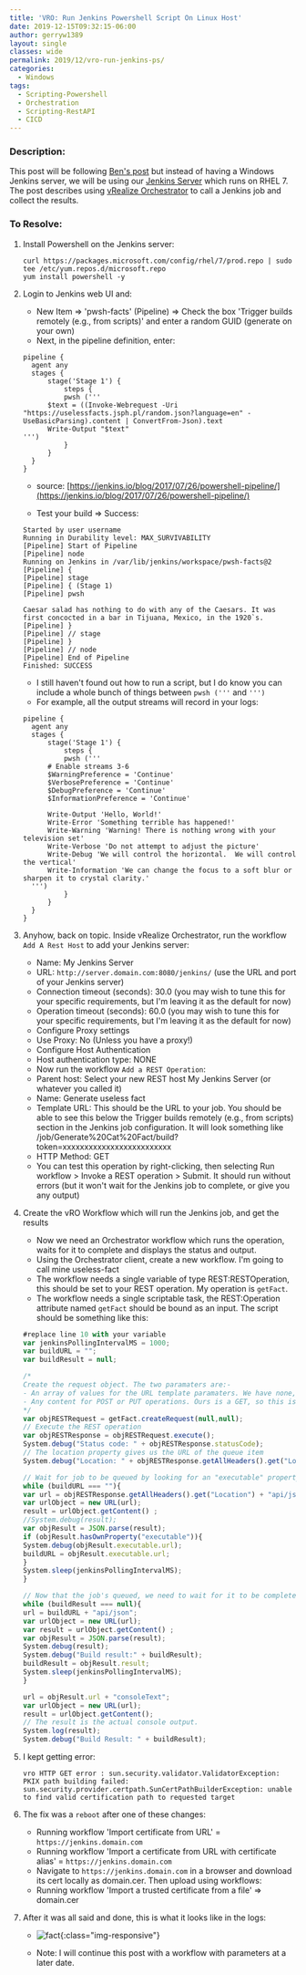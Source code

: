 ```yaml
---
title: 'VRO: Run Jenkins Powershell Script On Linux Host'
date: 2019-12-15T09:32:15-06:00
author: gerryw1389
layout: single
classes: wide
permalink: 2019/12/vro-run-jenkins-ps/
categories:
  - Windows
tags:
  - Scripting-Powershell
  - Orchestration 
  - Scripting-RestAPI
  - CICD
---
```

<!--more-->

### Description:

This post will be following [Ben's post](https://ben.neise.co.uk/2016/09/05/vro-jenkins.html) but instead of having a Windows Jenkins server, we will be using our [Jenkins Server](https://automationadmin.com/2019/12/rhel7-deploy-jenkins/) which runs on RHEL 7. The post describes using [vRealize Orchestrator](https://automationadmin.com//2020/01/vrealize-orchestrator/) to call a Jenkins job and collect the results.

### To Resolve:

1. Install Powershell on the Jenkins server:

   ```shell
   curl https://packages.microsoft.com/config/rhel/7/prod.repo | sudo tee /etc/yum.repos.d/microsoft.repo
   yum install powershell -y
   ```

2. Login to Jenkins web UI and:

   - New Item => 'pwsh-facts' (Pipeline) => Check the box 'Trigger builds remotely (e.g., from scripts)' and enter a random GUID (generate on your own)
   - Next, in the pipeline definition, enter:

   ```escape
   pipeline {
     agent any 
     stages {
         stage('Stage 1') {
             steps {
             pwsh ('''
         $text = ((Invoke-Webrequest -Uri "https://uselessfacts.jsph.pl/random.json?language=en" -UseBasicParsing).content | ConvertFrom-Json).text
         Write-Output "$text"
   ''')
             }
         }
     }
   }
   ```

   - source: [https://jenkins.io/blog/2017/07/26/powershell-pipeline/](https://jenkins.io/blog/2017/07/26/powershell-pipeline/)

   - Test your build => Success:

   ```escape
   Started by user username
   Running in Durability level: MAX_SURVIVABILITY
   [Pipeline] Start of Pipeline
   [Pipeline] node
   Running on Jenkins in /var/lib/jenkins/workspace/pwsh-facts@2
   [Pipeline] {
   [Pipeline] stage
   [Pipeline] { (Stage 1)
   [Pipeline] pwsh

   Caesar salad has nothing to do with any of the Caesars. It was first concocted in a bar in Tijuana, Mexico, in the 1920`s.
   [Pipeline] }
   [Pipeline] // stage
   [Pipeline] }
   [Pipeline] // node
   [Pipeline] End of Pipeline
   Finished: SUCCESS
   ```

   - I still haven't found out how to run a script, but I do know you can include a whole bunch of things between `pwsh ('''` and `''')`
   - For example, all the output streams will record in your logs:

   ```escape
   pipeline {
     agent any 
     stages {
         stage('Stage 1') {
             steps {
             pwsh ('''
         # Enable streams 3-6
         $WarningPreference = 'Continue'
         $VerbosePreference = 'Continue'
         $DebugPreference = 'Continue'
         $InformationPreference = 'Continue'

         Write-Output 'Hello, World!'
         Write-Error 'Something terrible has happened!'
         Write-Warning 'Warning! There is nothing wrong with your television set'
         Write-Verbose 'Do not attempt to adjust the picture'
         Write-Debug 'We will control the horizontal.  We will control the vertical'
         Write-Information 'We can change the focus to a soft blur or sharpen it to crystal clarity.'
     ''')
             }
         }
     }
   }
   ```

3. Anyhow, back on topic. Inside vRealize Orchestrator, run the workflow `Add A Rest Host` to add your Jenkins server:
   - Name: My Jenkins Server
   - URL: `http://server.domain.com:8080/jenkins/` (use the URL and port of your Jenkins server)
   - Connection timeout (seconds): 30.0 (you may wish to tune this for your specific requirements, but I'm leaving it as the default for now)
   - Operation timeout (seconds): 60.0 (you may wish to tune this for your specific requirements, but I'm leaving it as the default for now)
   - Configure Proxy settings
   - Use Proxy: No (Unless you have a proxy!)
   - Configure Host Authentication
   - Host authentication type: NONE
   - Now run the workflow `Add a REST Operation`:
   - Parent host: Select your new REST host My Jenkins Server (or whatever you called it)
   - Name: Generate useless fact
   - Template URL: This should be the URL to your job. You should be able to see this below the Trigger builds remotely (e.g., from scripts) section in the Jenkins job configuration. It will look something like /job/Generate%20Cat%20Fact/build?token=xxxxxxxxxxxxxxxxxxxxxxxxx
   - HTTP Method: GET
   - You can test this operation by right-clicking, then selecting Run workflow > Invoke a REST operation > Submit. It should run without errors (but it won't wait for the Jenkins job to complete, or give you any output)

4. Create the vRO Workflow which will run the Jenkins job, and get the results

   - Now we need an Orchestrator workflow which runs the operation, waits for it to complete and displays the status and output.
   - Using the Orchestrator client, create a new workflow. I'm going to call mine useless-fact
   - The workflow needs a single variable of type REST:RESTOperation, this should be set to your REST operation. My operation is `getFact`.
   - The workflow needs a single scriptable task, the REST:Operation attribute named `getFact` should be bound as an input. The script should be something like this:

   ```js
   #replace line 10 with your variable
   var jenkinsPollingIntervalMS = 1000;
   var buildURL = "";
   var buildResult = null;

   /*
   Create the request object. The two paramaters are:-
   - An array of values for the URL template paramaters. We have none, so this is null
   - Any content for POST or PUT operations. Ours is a GET, so this is also nulll
   */
   var objRESTRequest = getFact.createRequest(null,null);
   // Execute the REST operation
   var objRESTResponse = objRESTRequest.execute();
   System.debug("Status code: " + objRESTResponse.statusCode);
   // The location property gives us the URL of the queue item
   System.debug("Location: " + objRESTResponse.getAllHeaders().get("Location"));

   // Wait for job to be queued by looking for an "executable" property on the response
   while (buildURL === ""){
   var url = objRESTResponse.getAllHeaders().get("Location") + "api/json";
   var urlObject = new URL(url);
   result = urlObject.getContent() ;
   //System.debug(result);
   var objResult = JSON.parse(result);
   if (objResult.hasOwnProperty("executable")){
   System.debug(objResult.executable.url);
   buildURL = objResult.executable.url;
   }
   System.sleep(jenkinsPollingIntervalMS);
   }

   // Now that the job's queued, we need to wait for it to be completed
   while (buildResult === null){
   url = buildURL + "api/json";
   var urlObject = new URL(url);
   var result = urlObject.getContent() ;
   var objResult = JSON.parse(result);
   System.debug(result);
   System.debug("Build result:" + buildResult);
   buildResult = objResult.result;
   System.sleep(jenkinsPollingIntervalMS);
   }

   url = objResult.url + "consoleText";
   var urlObject = new URL(url);
   result = urlObject.getContent();
   // The result is the actual console output.
   System.log(result);
   System.debug("Build Result: " + buildResult);
   ```

5. I kept getting error:

   ```escape
   vro HTTP GET error : sun.security.validator.ValidatorException: PKIX path building failed: sun.security.provider.certpath.SunCertPathBuilderException: unable to find valid certification path to requested target
   ```

6. The fix was a `reboot` after one of these changes:

   - Running workflow 'Import certificate from URL' = `https://jenkins.domain.com`
   - Running workflow 'Import a certificate from URL with certificate alias' = `https://jenkins.domain.com`
   - Navigate to `https://jenkins.domain.com` in a browser and download its cert locally as domain.cer. Then upload using workflows:
   - Running workflow 'Import a trusted certificate from a file' => domain.cer

7. After it was all said and done, this is what it looks like in the logs:

   - ![fact](https://automationadmin.com/assets/images/uploads/2019/12/fact.jpg){:class="img-responsive"}

   - Note: I will continue this post with a workflow with parameters at a later date.
